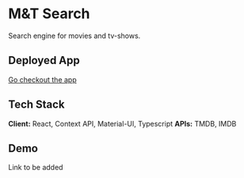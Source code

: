 # M&T Search

Search engine for movies and tv-shows.

## Deployed App

[Go checkout the app](https://m-t-search.web.app/)

## Tech Stack

**Client:** React, Context API, Material-UI, Typescript
**APIs:** TMDB, IMDB

## Demo

Link to be added
